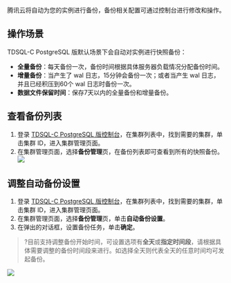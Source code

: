 
腾讯云将自动为您的实例进行备份，备份相关配置可通过控制台进行修改和操作。

## 操作场景
TDSQL-C PostgreSQL 版默认场景下会自动对实例进行快照备份：
- **全量备份**：每天备份一次，备份时间根据具体服务器负载情况分配备份时间。
- **增量备份**：当产生了 wal 日志，15分钟会备份一次；或者当产生 wal 日志，并且已经积压到60个 wal 日志时备份一次。
- **数据文件保留时间**：保存7天以内的全量备份和增量备份。

## 查看备份列表
1. 登录 [TDSQL-C PostgreSQL 版控制台](https://console.cloud.tencent.com/cynosdb?dbType=POSTGRESQL)，在集群列表中，找到需要的集群，单击集群 ID，进入集群管理页面。
2. 在集群管理页面，选择**备份管理**页，在备份列表即可查看到所有的快照备份。
![](https://main.qcloudimg.com/raw/2f2db52670dd3133c154e205be6e28f5.png)

## 调整自动备份设置
1. 登录 [TDSQL-C PostgreSQL 版控制台](https://console.cloud.tencent.com/cynosdb?dbType=POSTGRESQL)，在集群列表中，找到需要的集群，单击集群 ID，进入集群管理页面。
2. 在集群管理页面，选择**备份管理**页，单击**自动备份设置**。
3. 在弹出的对话框，设置备份任务，单击**确定**。
>?目前支持调整备份开始时间，可设置选项有**全天**或**指定时间段**，请根据具体需要调整的备份时间段来进行。如选择全天则代表全天的任意时间均可发起备份。
>
![](https://main.qcloudimg.com/raw/085f8079a3c4023a9264d2b260d36cd2.png)

